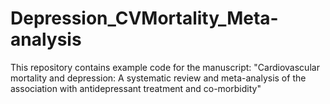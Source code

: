 # Depression_CVMortality_Meta-analysis
This repository contains example code for the manuscript: "Cardiovascular mortality and depression: A systematic review and meta-analysis of the association with antidepressant treatment and co-morbidity"
